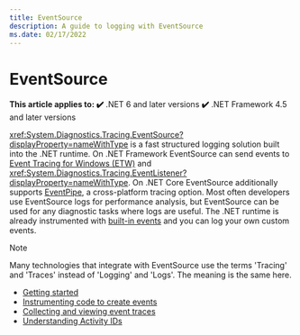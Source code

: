 ```yaml
---
title: EventSource
description: A guide to logging with EventSource
ms.date: 02/17/2022
---
```

# EventSource

**This article applies to: ✔️** .NET 6 and later versions **✔️** .NET Framework 4.5 and later versions

<xref:System.Diagnostics.Tracing.EventSource?displayProperty=nameWithType> is a fast structured logging solution
built into the .NET runtime. On .NET Framework EventSource can send events to
[Event Tracing for Windows (ETW)](/windows/win32/etw/event-tracing-portal) and
<xref:System.Diagnostics.Tracing.EventListener?displayProperty=nameWithType>. On .NET Core EventSource
additionally supports [EventPipe](./eventpipe.md), a cross-platform tracing option. Most often developers use EventSource
logs for performance analysis, but EventSource can be used for any diagnostic tasks where logs are useful.
The .NET runtime is already instrumented with [built-in events](./well-known-event-providers.md) and you can log
your own custom events.

> [!NOTE]
> Many technologies that integrate with EventSource use the terms 'Tracing' and 'Traces' instead of 'Logging' and 'Logs'.
> The meaning is the same here.

- [Getting started](./eventsource-getting-started.md)
- [Instrumenting code to create events](./eventsource-instrumentation.md)
- [Collecting and viewing event traces](./eventsource-collect-and-view-traces.md)
- [Understanding Activity IDs](./eventsource-activity-ids.md)
